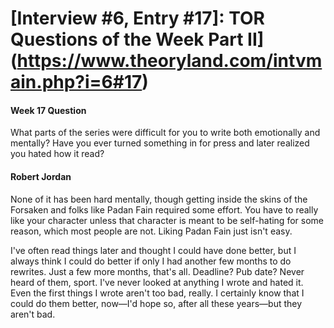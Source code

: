 # [Interview #6, Entry #17]: TOR Questions of the Week Part II](https://www.theoryland.com/intvmain.php?i=6#17)

#### Week 17 Question

What parts of the series were difficult for you to write both emotionally and mentally? Have you ever turned something in for press and later realized you hated how it read?

#### Robert Jordan

None of it has been hard mentally, though getting inside the skins of the Forsaken and folks like Padan Fain required some effort. You have to really like your character unless that character is meant to be self-hating for some reason, which most people are not. Liking Padan Fain just isn't easy.

I've often read things later and thought I could have done better, but I always think I could do better if only I had another few months to do rewrites. Just a few more months, that's all. Deadline? Pub date? Never heard of them, sport. I've never looked at anything I wrote and hated it. Even the first things I wrote aren't too bad, really. I certainly know that I could do them better, now—I'd hope so, after all these years—but they aren't bad.

